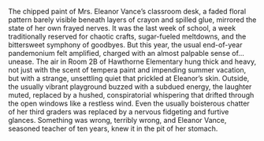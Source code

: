 The chipped paint of Mrs. Eleanor Vance’s classroom desk, a faded floral pattern barely visible beneath layers of crayon and spilled glue, mirrored the state of her own frayed nerves.  It was the last week of school, a week traditionally reserved for chaotic crafts, sugar-fueled meltdowns, and the bittersweet symphony of goodbyes.  But this year, the usual end-of-year pandemonium felt amplified, charged with an almost palpable sense of…unease.  The air in Room 2B of Hawthorne Elementary hung thick and heavy, not just with the scent of tempera paint and impending summer vacation, but with a strange, unsettling quiet that prickled at Eleanor’s skin.  Outside, the usually vibrant playground buzzed with a subdued energy, the laughter muted, replaced by a hushed, conspiratorial whispering that drifted through the open windows like a restless wind.  Even the usually boisterous chatter of her third graders was replaced by a nervous fidgeting and furtive glances. Something was wrong, terribly wrong, and Eleanor Vance, seasoned teacher of ten years, knew it in the pit of her stomach.
